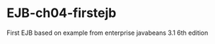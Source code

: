 EJB-ch04-firstejb
=================

First EJB based on example from enterprise javabeans 3.1 6th edition
